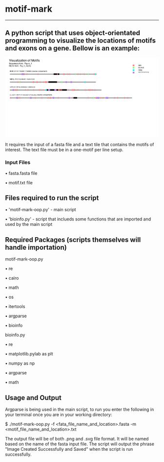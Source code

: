 
# motif-mark
----------------------------------------------------------------------------------------------------------------
A python script that uses object-orientated programming to visualize the locations of motifs and exons on a gene.
Bellow is an example: 
----------------------------------------------------------------------------------------------------------------

![Figure 1](https://github.com/emybart415/motif-mark/blob/main/Figure_1.png)


It requires the input of a fasta file and a text tile that contains the motifs of interest. The text file must be in a one-motif per line setup.

### Input Files

• fasta.fasta file

• motif.txt file

## Files required to run the script

• 'motif-mark-oop.py' - main script

• 'bioinfo.py' - script that inclueds some functions that are imported and used by the main script

## Required Packages (scripts themselves will handle importation)

motif-mark-oop.py

• re

• cairo

• math

• os

• itertools

• argparse

• bioinfo

bioinfo.py

• re

• matplotlib.pylab as plt

• numpy as np

• argparse

• math


## Usage and Output
Argparse is being used in the main script, to run you enter the following in your terminal once you are in your working directory:

$ ./motif-mark-oop.py -f <fata_file_name_and_location>.fasta -m <motif_file_name_and_location>.txt

The output file will be of both .png and .svg file format. It will be named based on the name of the fasta input file.
The script will output the phrase "Image Created Successfully and Saved" when the script is run successfully. 
